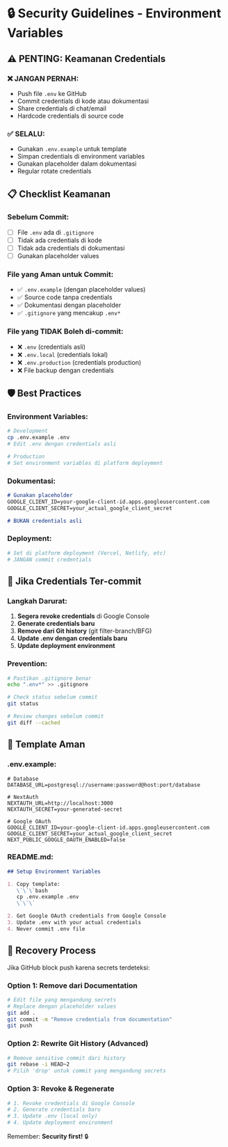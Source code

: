 # 🔒 Security Guidelines - Environment Variables

## ⚠️ PENTING: Keamanan Credentials

### ❌ JANGAN PERNAH:
- Push file `.env` ke GitHub
- Commit credentials di kode atau dokumentasi
- Share credentials di chat/email
- Hardcode credentials di source code

### ✅ SELALU:
- Gunakan `.env.example` untuk template
- Simpan credentials di environment variables
- Gunakan placeholder dalam dokumentasi
- Regular rotate credentials

## 📋 Checklist Keamanan

### Sebelum Commit:
- [ ] File `.env` ada di `.gitignore`
- [ ] Tidak ada credentials di kode
- [ ] Tidak ada credentials di dokumentasi
- [ ] Gunakan placeholder values

### File yang Aman untuk Commit:
- ✅ `.env.example` (dengan placeholder values)
- ✅ Source code tanpa credentials
- ✅ Dokumentasi dengan placeholder
- ✅ `.gitignore` yang mencakup `.env*`

### File yang TIDAK Boleh di-commit:
- ❌ `.env` (credentials asli)
- ❌ `.env.local` (credentials lokal)
- ❌ `.env.production` (credentials production)
- ❌ File backup dengan credentials

## 🛡️ Best Practices

### Environment Variables:
```bash
# Development
cp .env.example .env
# Edit .env dengan credentials asli

# Production
# Set environment variables di platform deployment
```

### Dokumentasi:
```markdown
# Gunakan placeholder
GOOGLE_CLIENT_ID=your-google-client-id.apps.googleusercontent.com
GOOGLE_CLIENT_SECRET=your_actual_google_client_secret

# BUKAN credentials asli
```

### Deployment:
```bash
# Set di platform deployment (Vercel, Netlify, etc)
# JANGAN commit credentials
```

## 🚨 Jika Credentials Ter-commit

### Langkah Darurat:
1. **Segera revoke credentials** di Google Console
2. **Generate credentials baru**
3. **Remove dari Git history** (git filter-branch/BFG)
4. **Update .env dengan credentials baru**
5. **Update deployment environment**

### Prevention:
```bash
# Pastikan .gitignore benar
echo ".env*" >> .gitignore

# Check status sebelum commit
git status

# Review changes sebelum commit
git diff --cached
```

## 📖 Template Aman

### .env.example:
```env
# Database
DATABASE_URL=postgresql://username:password@host:port/database

# NextAuth
NEXTAUTH_URL=http://localhost:3000
NEXTAUTH_SECRET=your-generated-secret

# Google OAuth
GOOGLE_CLIENT_ID=your-google-client-id.apps.googleusercontent.com
GOOGLE_CLIENT_SECRET=your_actual_google_client_secret
NEXT_PUBLIC_GOOGLE_OAUTH_ENABLED=false
```

### README.md:
```markdown
## Setup Environment Variables

1. Copy template:
   \`\`\`bash
   cp .env.example .env
   \`\`\`

2. Get Google OAuth credentials from Google Console
3. Update .env with your actual credentials
4. Never commit .env file
```

## 🔄 Recovery Process

Jika GitHub block push karena secrets terdeteksi:

### Option 1: Remove dari Documentation
```bash
# Edit file yang mengandung secrets
# Replace dengan placeholder values
git add .
git commit -m "Remove credentials from documentation"
git push
```

### Option 2: Rewrite Git History (Advanced)
```bash
# Remove sensitive commit dari history
git rebase -i HEAD~2
# Pilih 'drop' untuk commit yang mengandung secrets
```

### Option 3: Revoke & Regenerate
```bash
# 1. Revoke credentials di Google Console
# 2. Generate credentials baru
# 3. Update .env (local only)
# 4. Update deployment environment
```

Remember: **Security first!** 🔒

